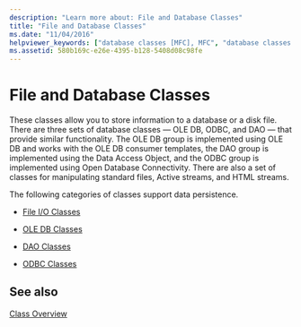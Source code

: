 ```yaml
---
description: "Learn more about: File and Database Classes"
title: "File and Database Classes"
ms.date: "11/04/2016"
helpviewer_keywords: ["database classes [MFC], MFC", "database classes [MFC]", "file classes [MFC]"]
ms.assetid: 580b169c-e26e-4395-b128-5408d08c98fe
---
```

# File and Database Classes

These classes allow you to store information to a database or a disk file. There are three sets of database classes — OLE DB, ODBC, and DAO — that provide similar functionality. The OLE DB group is implemented using OLE DB and works with the OLE DB consumer templates, the DAO group is implemented using the Data Access Object, and the ODBC group is implemented using Open Database Connectivity. There are also a set of classes for manipulating standard files, Active streams, and HTML streams.

The following categories of classes support data persistence.

- [File I/O Classes](file-i-o-classes.md)

- [OLE DB Classes](ole-db-classes.md)

- [DAO Classes](dao-classes.md)

- [ODBC Classes](odbc-classes.md)

## See also

[Class Overview](class-library-overview.md)
